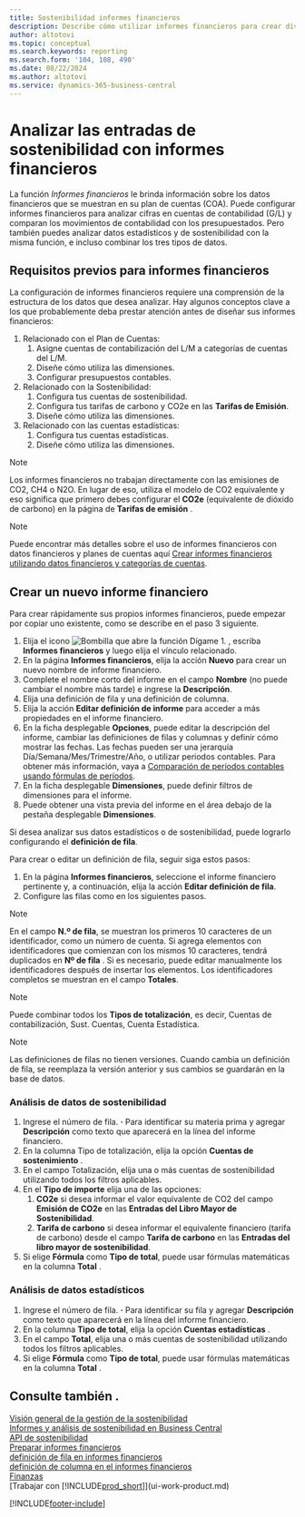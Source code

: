 ```yaml
---
title: Sostenibilidad informes financieros
description: Describe cómo utilizar informes financieros para crear diversas vistas e informes para analizar datos de desempeño de sostenibilidad.
author: altotovi
ms.topic: conceptual
ms.search.keywords: reporting
ms.search.form: '104, 108, 490'
ms.date: 08/22/2024
ms.author: altotovi
ms.service: dynamics-365-business-central
---
```


# <a name="analyzing-sustainability-entries-with-financial-reports"></a>Analizar las entradas de sostenibilidad con informes financieros

La función  *Informes financieros*  le brinda información sobre los datos financieros que se muestran en su plan de cuentas (COA). Puede configurar informes financieros para analizar cifras en cuentas de contabilidad (G/L) y comparan los movimientos de contabilidad con los presupuestados. Pero también puedes analizar datos estadísticos y de sostenibilidad con la misma función, e incluso combinar los tres tipos de datos.  

## <a name="prerequisites-for-financial-reporting"></a>Requisitos previos para informes financieros

La configuración de informes financieros requiere una comprensión de la estructura de los datos que desea analizar. Hay algunos conceptos clave a los que probablemente deba prestar atención antes de diseñar sus informes financieros: 

1. Relacionado con el Plan de Cuentas: 
   1. Asigne cuentas de contabilización del L/M a categorías de cuentas del L/M. 
   2. Diseñe cómo utiliza las dimensiones.
   3. Configurar presupuestos contables.  
2. Relacionado con la Sostenibilidad:   
   1. Configura tus cuentas de sostenibilidad. 
   2. Configura tus tarifas de carbono y CO2e en las  **Tarifas de Emisión**.
   3. Diseñe cómo utiliza las dimensiones.  
3. Relacionado con las cuentas estadísticas: 
   1. Configura tus cuentas estadísticas. 
   2. Diseñe cómo utiliza las dimensiones.  

> [!NOTE]
> Los informes financieros no trabajan directamente con las emisiones de CO2, CH4 o N2O. En lugar de eso, utiliza el modelo de CO2 equivalente y eso significa que primero debes configurar el  **CO2e** (equivalente de dióxido de carbono) en la página de  **Tarifas de emisión** .  

> [!NOTE]
> Puede encontrar más detalles sobre el uso de informes financieros con datos financieros y planes de cuentas aquí [Crear informes financieros utilizando datos financieros y categorías de cuentas](bi-how-work-account-schedule.md).   

## <a name="create-a-new-financial-report"></a>Crear un nuevo informe financiero

Para crear rápidamente sus propios informes financieros, puede empezar por copiar uno existente, como se describe en el paso 3 siguiente. 

1. Elija el icono ![Bombilla que abre la función Dígame 1.](media/ui-search/search_small.png "Dígame qué desea hacer") , escriba **Informes financieros** y luego elija el vínculo relacionado.  
2. En la página **Informes financieros**, elija la acción **Nuevo** para crear un nuevo nombre de informe financiero.  
3. Complete el nombre corto del informe en el campo  **Nombre** (no puede cambiar el nombre más tarde) e ingrese la  **Descripción**.  
4. Elija una definición de fila y una definición de columna.   
5. Elija la acción  **Editar definición de informe** para acceder a más propiedades en el informe financiero.  
6. En la ficha desplegable **Opciones**, puede editar la descripción del informe, cambiar las definiciones de filas y columnas y definir cómo mostrar las fechas. Las fechas pueden ser una jerarquía Día/Semana/Mes/Trimestre/Año, o utilizar periodos contables. Para obtener más información, vaya a [Comparación de períodos contables usando fórmulas de períodos](bi-column-definitions.md#comparing-accounting-periods-using-period-formulas). 
7. En la ficha desplegable **Dimensiones**, puede definir filtros de dimensiones para el informe.  
8. Puede obtener una vista previa del informe en el área debajo de la pestaña desplegable **Dimensiones**.   

Si desea analizar sus datos estadísticos o de sostenibilidad, puede lograrlo configurando el  **definición de fila**.  

Para crear o editar un definición de fila, seguir siga estos pasos:

1. En la página **Informes financieros**, seleccione el informe financiero pertinente y, a continuación, elija la acción **Editar definición de fila**. 
2. Configure las filas como en los siguientes pasos.  

> [!NOTE]
> En el campo **N.º de fila**, se muestran los primeros 10 caracteres de un identificador, como un número de cuenta. Si agrega elementos con identificadores que comienzan con los mismos 10 caracteres, tendrá duplicados en **Nº de fila** . Si es necesario, puede editar manualmente los identificadores después de insertar los elementos. Los identificadores completos se muestran en el campo **Totales**.

> [!NOTE]
> Puede combinar todos los  **Tipos de totalización**, es decir, Cuentas de contabilización, Sust. Cuentas, Cuenta Estadística.

> [!NOTE]
> Las definiciones de filas no tienen versiones. Cuando cambia un definición de fila, se reemplaza la versión anterior y sus cambios se guardarán en la base de datos. 

### <a name="analyzing-sustainability-data"></a>Análisis de datos de sostenibilidad

1. Ingrese el número de fila. **·** Para identificar su materia prima y agregar **Descripción** como texto que aparecerá en la línea del informe financiero. 
2. En la columna Tipo de totalización, elija la opción  **Cuentas de sostenimiento** .   
3. En el campo Totalización, elija una o más cuentas de sostenibilidad utilizando todos los filtros aplicables. 
4. En el  **Tipo de importe** elija una de las opciones:   
   1. **CO2e** si desea informar el valor equivalente de CO2 del campo **Emisión de CO2e**  en las **Entradas del Libro Mayor de Sostenibilidad**. 
   2. **Tarifa de carbono** si desea informar el equivalente financiero (tarifa de carbono) desde el campo  **Tarifa de carbono**  en las  **Entradas del libro mayor de sostenibilidad**. 
5. Si elige  **Fórmula** como **Tipo de total**, puede usar fórmulas matemáticas en la columna **Total** .  

### <a name="analyzing-statistical-data"></a>Análisis de datos estadísticos

1. Ingrese el número de fila. **·** Para identificar su fila y agregar **Descripción** como texto que aparecerá en la línea del informe financiero. 
2. En la columna  **Tipo de total**, elija la opción  **Cuentas estadísticas** .   
3. En el campo **Total**, elija una o más cuentas de sostenibilidad utilizando todos los filtros aplicables. 
4. Si elige  **Fórmula** como **Tipo de total**, puede usar fórmulas matemáticas en la columna **Total** .  

## <a name="see-also"></a>Consulte también .

[Visión general de la gestión de la sostenibilidad](finance-manage-sustainability.md)    
[Informes y análisis de sostenibilidad en Business Central](sustainability-reports.md)   
[API de sostenibilidad](/dynamics365/business-central/dev-itpro/api-sustainability/sustainability-api?toc=/dynamics365/business-central/toc.json)    
[Preparar informes financieros](bi-how-work-account-schedule.md)    
[definición de fila en informes financieros](bi-row-definitions.md)    
[definición de columna en el informes financieros](bi-column-definitions.md)    
[Finanzas](finance.md)    
[Trabajar con [!INCLUDE[prod_short](includes/prod_short.md)]](ui-work-product.md)    

[!INCLUDE[footer-include](includes/footer-banner.md)]
